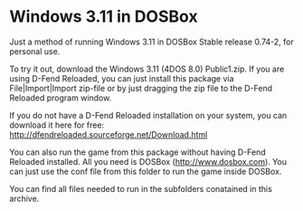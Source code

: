 # Windows 3.11 in DOSBox
Just a method of running Windows 3.11 in DOSBox Stable release 0.74-2, for personal use.

To try it out, download the Windows 3.11 (4DOS 8.0) Public1.zip.
If you are using D-Fend Reloaded, you can just install this package via
File|Import|Import zip-file or by just dragging the zip file to the
D-Fend Reloaded program window.

If you do not have a D-Fend Reloaded installation on your system, you can
download it here for free:
http://dfendreloaded.sourceforge.net/Download.html

You can also run the game from this package without having D-Fend Reloaded
installed. All you need is DOSBox (http://www.dosbox.com). You can just use
the conf file from this folder to run the game inside DOSBox.

You can find all files needed to run in the subfolders conatained in this 
archive.
